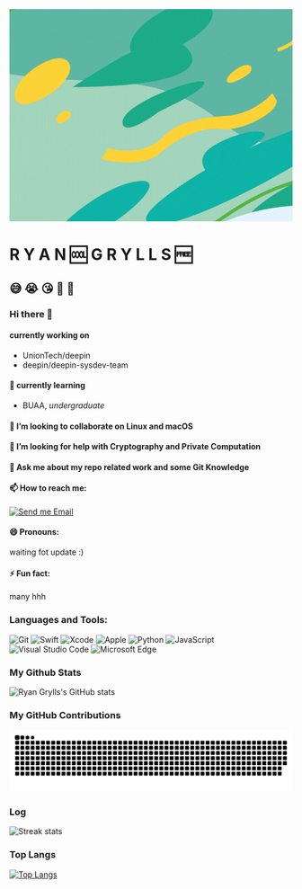 ![me](https://github.com/ryanhigh/ryanhigh/raw/main/me2.gif)

# R Y A N  🆒 G R Y L L S 🆓

## 😅 😭 😘 🥹 🥳

### Hi there 👋

#### **currently working on**
  - UnionTech/deepin
  - deepin/deepin-sysdev-team
#### 🌱 **currently learning**
  - BUAA, *undergraduate*
#### 👯 **I’m looking to collaborate on Linux and macOS**
#### 🤔 **I’m looking for help with Cryptography and Private Computation**
#### 💬 **Ask me about my repo related work and some **Git Knowledge****
#### 📫 **How to reach me:**
  
[![Send me Email](https://img.shields.io/static/v1?label=email&amp;message=RyanGrylls&amp;color=orange&amp;style=flat-square)](mailto:ryanbqzhao@gmail.com)
  
#### 😄 **Pronouns:**
 waiting fot update :)
#### ⚡ **Fun fact:**
 many hhh
### Languages and Tools:

![Git](https://img.shields.io/badge/Git-F05032?style=flat-square&logo=Git&logoColor=white)
![Swift](https://img.shields.io/badge/Swift-FA7343?style=flat-square&logo=Swift&logoColor=white)
![Xcode](https://img.shields.io/badge/Xcode-1575F9?style=flat-square&logo=Xcode&logoColor=white)
![Apple](https://img.shields.io/badge/iPhone_and_MacBook-999999?style=flat-square&logo=Apple&logoColor=white)
![Python](https://img.shields.io/badge/Python-3776AB?style=flat-square&logo=Python&logoColor=white)
![JavaScript](https://img.shields.io/badge/JavaScript-F7DF1E?style=flat-square&logo=JavaScript&logoColor=white)
![Visual Studio Code](https://img.shields.io/badge/Visual_Studio_Code-007ACC?style=flat-square&logo=Visual-Studio-Code&logoColor=white)
![Microsoft Edge](https://img.shields.io/badge/Microsoft_Edge-0078D7?style=flat-square&logo=Microsoft-Edge&logoColor=white)

### **My Github Stats**  

![Ryan Grylls's GitHub stats](https://github-readme-stats.vercel.app/api?username=ryanhigh&theme=cobalt2&show_icons=true) 
### My GitHub Contributions

![](https://raw.githubusercontent.com/ryanhigh/ryanhigh/main/assets/github-contribution-grid-snake.svg)
### **Log**

![Streak stats](https://github-readme-streak-stats.herokuapp.com/?user=ryanhigh&show_icons=true&theme=tokyonight)
### **Top Langs**

[![Top Langs](https://github-readme-stats.vercel.app/api/top-langs/?username=ryanhigh)](https://github.com/anuraghazra/github-readme-stats)
